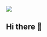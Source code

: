 <a href="https://github.com/devxb/gitanimals">
  <img src="https://render.gitanimals.org/farms/{jeeminyi}"/>
</a>

## Hi there 👋

<!--
**jeeminyi/jeeminyi** is a ✨ _special_ ✨ repository because its `README.md` (this file) appears on your GitHub profile.

Here are some ideas to get you started:

- 🔭 I’m currently working on ...
- 🌱 I’m currently learning ...
- 👯 I’m looking to collaborate on ...
- 🤔 I’m looking for help with ...
- 💬 Ask me about ...
- 📫 How to reach me: ...
- 😄 Pronouns: ...
- ⚡ Fun fact: ...
-->

